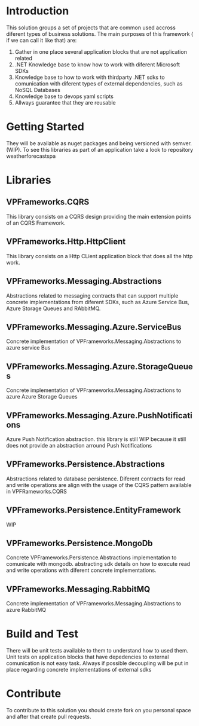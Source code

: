 # Introduction 
This solution groups a set of projects that are common used accross diferent types of business solutions. 
The main purposes of this framework ( if we can call it like that) are:
1.  Gather in one place several application blocks that are not application related
2.  .NET Knowledge base to know how to work with diferent Microsoft SDKs
3.  Knowledge base to how to work with thirdparty .NET sdks to comunication with diferent types of external dependencies, such as NoSQL Databases
4.  Knowledge base to devops yaml scripts 
5. Allways guarantee that they are reusable 

# Getting Started
They will be available as nuget packages and being versioned with semver. (WIP). To see this libraries as part of an application take a look to repository
weatherforecastspa 

# Libraries

## VPFrameworks.CQRS
This library consists on a CQRS design providing the main extension points of an CQRS Framework. 

## VPFrameworks.Http.HttpClient
This library consists on a Http CLient application block that does all the http work. 

## VPFrameworks.Messaging.Abstractions
Abstractions related to messaging contracts that can support multiple concrete implementations from diferent SDKs, such as Azure Service Bus, Azure Storage Queues and RAbbitMQ.

## VPFrameworks.Messaging.Azure.ServiceBus
Concrete implementation of   VPFrameworks.Messaging.Abstractions to azure service Bus 

## VPFrameworks.Messaging.Azure.StorageQueues
Concrete implementation of   VPFrameworks.Messaging.Abstractions to azure Azure Storage Queues

## VPFrameworks.Messaging.Azure.PushNotifications
Azure Push Notification abstraction. this library is still WIP because it still does not provide an abstraction arround Push Notifications

## VPFrameworks.Persistence.Abstractions
Abstractions related to database persistence. Diferent contracts for read and write operations are align with the usage of the CQRS pattern available in VPFRameworks.CQRS

## VPFrameworks.Persistence.EntityFramework
WIP

## VPFrameworks.Persistence.MongoDb
Concrete VPFrameworks.Persistence.Abstractions implementation to comunicate with mongodb. abstracting sdk details on how to execute read and write operations with diferent concrete implementations.



## VPFrameworks.Messaging.RabbitMQ 
Concrete implementation of   VPFrameworks.Messaging.Abstractions to azure RabbitMQ


 

# Build and Test
There will be unit tests available to them to understand how to used them. Unit tests on application blocks that have depedencies to external comunication is not easy task. Always if possible decoupling will be put in place regarding concrete implementations of external sdks

# Contribute
To contribute to this solution you should create fork on you personal space and after that create pull requests. 

